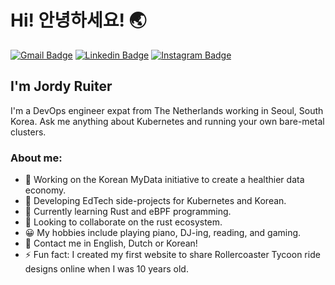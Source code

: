 <h1>Hi! 안녕하세요! 🌏</h1> 

[![Gmail Badge](https://img.shields.io/badge/-Gmail-D14836?style=flat-square&logo=Gmail&logoColor=white&link=mailto:jordy.ruiter@gmail.com)](mailto:jordy.ruiter) [![Linkedin Badge](https://img.shields.io/badge/-Linkedin-0077B5?style=flat-square&logo=Linkedin&logoColor=white&link=https://www.linkedin.com/in/kaiwa/)](https://www.linkedin.com/in/kaiwa/)
[![Instagram Badge](https://img.shields.io/badge/-Instagram-E4405F?style=flat-square&logo=instagram&logoColor=white&link=https://www.instagram.com/ka1wa/)](https://www.instagram.com/ka1wa/)

<h2>I'm Jordy Ruiter</h2>

I'm a DevOps engineer expat from The Netherlands working in Seoul, South Korea. Ask me anything about Kubernetes and running your own bare-metal clusters.

<h3>About me:</h3>

- 🏦 Working on the Korean MyData initiative to create a healthier data economy.
- 🔭 Developing EdTech side-projects for Kubernetes and Korean.
- 🌱 Currently learning Rust and eBPF programming.
- 👯 Looking to collaborate on the rust ecosystem.
- 😀 My hobbies include playing piano, DJ-ing, reading, and gaming.
- 💬 Contact me in English, Dutch or Korean!
- ⚡ Fun fact: I created my first website to share Rollercoaster Tycoon ride designs online when I was 10 years old.
